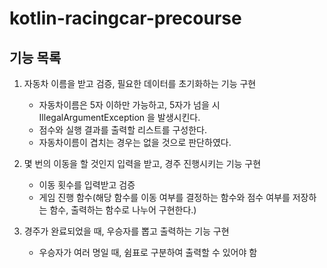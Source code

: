 # kotlin-racingcar-precourse

## 기능 목록

1. 자동차 이름을 받고 검증, 필요한 데이터를 초기화하는 기능 구현
    - 자동차이름은 5자 이하만 가능하고, 5자가 넘을 시 IllegalArgumentException 을 발생시킨다.
    - 점수와 실행 결과를 출력할 리스트를 구성한다.
    - 자동차이름이 겹치는 경우는 없을 것으로 판단하였다.

2. 몇 번의 이동을 할 것인지 입력을 받고, 경주 진행시키는 기능 구현
    - 이동 횟수를 입력받고 검증
    - 게임 진행 함수(해당 함수를 이동 여부를 결정하는 함수와 점수 여부를 저장하는 함수, 출력하는 함수로 나누어 구현한다.)

3. 경주가 완료되었을 때, 우승자를 뽑고 출력하는 기능 구현
    - 우승자가 여러 명일 때, 쉼표로 구분하여 출력할 수 있어야 함